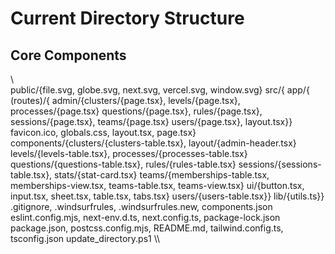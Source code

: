 ﻿# Current Directory Structure

## Core Components

\\\
public/{file.svg, globe.svg, next.svg, vercel.svg, window.svg}
src/{
app/{
(routes)/{
admin/{clusters/{page.tsx}, levels/{page.tsx}, processes/{page.tsx}
questions/{page.tsx}, rules/{page.tsx}, sessions/{page.tsx}, teams/{page.tsx}
users/{page.tsx}, layout.tsx}}
favicon.ico, globals.css, layout.tsx, page.tsx}
components/{clusters/{clusters-table.tsx}, layout/{admin-header.tsx}
levels/{levels-table.tsx}, processes/{processes-table.tsx}
questions/{questions-table.tsx}, rules/{rules-table.tsx}
sessions/{sessions-table.tsx}, stats/{stat-card.tsx}
teams/{memberships-table.tsx, memberships-view.tsx, teams-table.tsx, teams-view.tsx}
ui/{button.tsx, input.tsx, sheet.tsx, table.tsx, tabs.tsx}
users/{users-table.tsx}}
lib/{utils.ts}}
.gitignore, .windsurfrules, .windsurfrules.new, components.json
eslint.config.mjs, next-env.d.ts, next.config.ts, package-lock.json
package.json, postcss.config.mjs, README.md, tailwind.config.ts, tsconfig.json
update_directory.ps1
\\\
